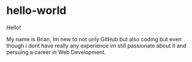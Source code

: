 # hello-world

Hello!

My name is Brian, Im new to not only GitHub but also coding but even though i dont have really any experience im still passionate about it and persuing a career in Web Development.
